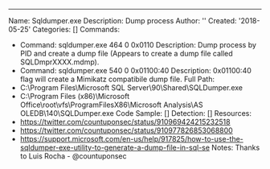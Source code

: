 ---
Name: Sqldumper.exe
Description: Dump process
Author: ''
Created: '2018-05-25'
Categories: []
Commands:
  - Command: sqldumper.exe 464 0 0x0110
    Description: Dump process by PID and create a dump file (Appears to create a dump file called SQLDmprXXXX.mdmp).
  - Command: sqldumper.exe 540 0 0x01100:40
    Description: 0x01100:40 flag will create a Mimikatz compatibile dump file.
Full Path:
  - C:\Program Files\Microsoft SQL Server\90\Shared\SQLDumper.exe
  - C:\Program Files (x86)\Microsoft Office\root\vfs\ProgramFilesX86\Microsoft Analysis\AS OLEDB\140\SQLDumper.exe
Code Sample: []
Detection: []
Resources:
  - https://twitter.com/countuponsec/status/910969424215232518
  - https://twitter.com/countuponsec/status/910977826853068800
  - https://support.microsoft.com/en-us/help/917825/how-to-use-the-sqldumper-exe-utility-to-generate-a-dump-file-in-sql-se
Notes: Thanks to Luis Rocha - @countuponsec
